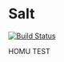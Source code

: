 Salt
===
[![Build Status](https://travis-ci.org/jspauldo98/Salt.svg?branch=master)](https://travis-ci.org/jspauldo98/Salt?branch=master)


HOMU TEST
